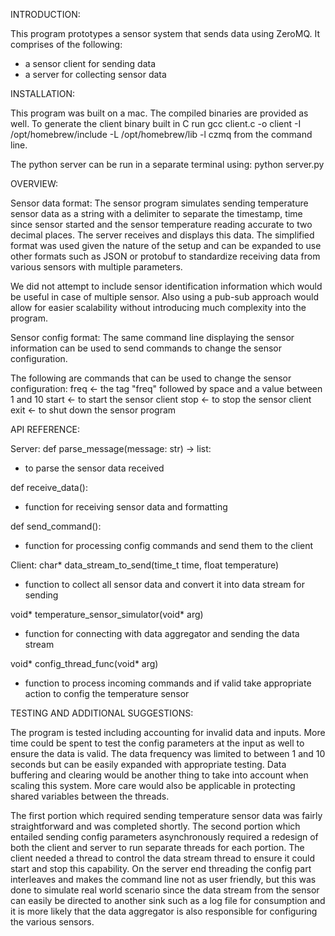 INTRODUCTION:

This program prototypes a sensor system that sends data using ZeroMQ.
It comprises of the following:
- a sensor client for sending data
- a server for collecting sensor data


INSTALLATION:

This program was built on a mac.  The compiled binaries are provided as well.
To generate the client binary built in C run gcc client.c -o client -I /opt/homebrew/include -L /opt/homebrew/lib -l czmq from the command line.

The python server can be run in a separate terminal using: python server.py


OVERVIEW:

Sensor data format:
The sensor program simulates sending temperature sensor data as a string with a delimiter to separate the timestamp, time since sensor started and the sensor temperature reading accurate to two decimal places.  The server receives and displays this data.  The simplified format was used given the nature of the setup and can be expanded to use other formats such as JSON or protobuf to standardize receiving data from various sensors with multiple parameters.  

We did not attempt to include sensor identification information which would be useful in case of multiple sensor.  Also using a pub-sub approach would allow for easier scalability without introducing much complexity into the program.


Sensor config format:
The same command line displaying the sensor information can be used to send commands to change the sensor configuration.

The following are commands that can be used to change the sensor configuration:
freq <value> <- the tag "freq" followed by space and a value between 1 and 10
start <- to start the sensor client
stop <-  to stop the sensor client
exit <-  to shut down the sensor program


API REFERENCE:

Server:
def parse_message(message: str) -> list:
- to parse the sensor data received

def receive_data():
- function for receiving sensor data and formatting 

def send_command():
- function for processing config commands and send them to the client

Client:
char* data_stream_to_send(time_t time, float temperature)
- function to collect all sensor data and convert it into data stream for sending

void* temperature_sensor_simulator(void* arg)
- function for connecting with data aggregator and sending the data stream

void* config_thread_func(void* arg)
- function to process incoming commands and if valid take appropriate action to config the temperature sensor


TESTING AND ADDITIONAL SUGGESTIONS:

The program is tested including accounting for invalid data and inputs.  More time could be spent to test the config parameters at the input as well to ensure the data is valid.  The data frequency was limited to between 1 and 10 seconds but can be easily expanded with appropriate testing.  Data buffering and clearing would be another thing to take into account when scaling this system.  More care would also be applicable in protecting shared variables between the threads.  

The first portion which required sending temperature sensor data was fairly straightforward and was completed shortly.  The second portion which entailed sending config parameters asynchronously required a redesign of both the client and server to run separate threads for each portion.  The client needed a thread to control the data stream thread to ensure it could start and stop this capability.  On the server end threading the config part interleaves and makes the command line not as user friendly, but this was done to simulate real world scenario since the data stream from the sensor can easily be directed to another sink such as a log file for consumption and it is more likely that the data aggregator is also responsible for configuring the various sensors.
